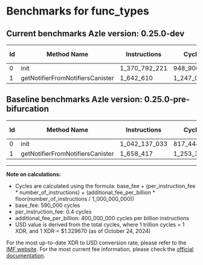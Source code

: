 # Benchmarks for func_types

## Current benchmarks Azle version: 0.25.0-dev

| Id  | Method Name                      | Instructions  | Cycles      | USD           | USD/Million Calls | Change                                |
| --- | -------------------------------- | ------------- | ----------- | ------------- | ----------------- | ------------------------------------- |
| 0   | init                             | 1_370_792_221 | 948_906_888 | $0.0012617330 | $1_261.73         | <font color="red">+328_655_188</font> |
| 1   | getNotifierFromNotifiersCanister | 1_642_610     | 1_247_044   | $0.0000016582 | $1.65             | <font color="green">-15_807</font>    |

## Baseline benchmarks Azle version: 0.25.0-pre-bifurcation

| Id  | Method Name                      | Instructions  | Cycles      | USD           | USD/Million Calls |
| --- | -------------------------------- | ------------- | ----------- | ------------- | ----------------- |
| 0   | init                             | 1_042_137_033 | 817_444_813 | $0.0010869318 | $1_086.93         |
| 1   | getNotifierFromNotifiersCanister | 1_658_417     | 1_253_366   | $0.0000016666 | $1.66             |

---

**Note on calculations:**

-   Cycles are calculated using the formula: base_fee + (per_instruction_fee \* number_of_instructions) + (additional_fee_per_billion \* floor(number_of_instructions / 1_000_000_000))
-   base_fee: 590_000 cycles
-   per_instruction_fee: 0.4 cycles
-   additional_fee_per_billion: 400_000_000 cycles per billion instructions
-   USD value is derived from the total cycles, where 1 trillion cycles = 1 XDR, and 1 XDR = $1.329670 (as of October 24, 2024)

For the most up-to-date XDR to USD conversion rate, please refer to the [IMF website](https://www.imf.org/external/np/fin/data/rms_sdrv.aspx).
For the most current fee information, please check the [official documentation](https://internetcomputer.org/docs/current/developer-docs/gas-cost#execution).

